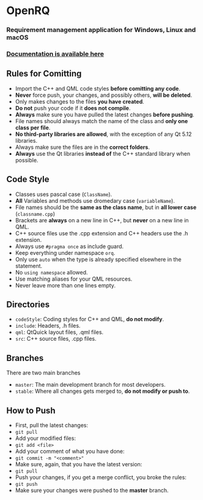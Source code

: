 # OpenRQ
### Requirement management application for Windows, Linux and macOS
### [Documentation is available here](https://kraxarn.github.io/OpenRQdoc)

## Rules for Comitting
* Import the C++ and QML code styles **before comitting any code**.
* **Never** force push, your changes, and possibly others, **will be deleted**.
* Only makes changes to the files **you have created**.
* **Do not** push your code if it **does not compile**.
* **Always** make sure you have pulled the latest changes **before pushing**.
* File names should always match the name of the class and **only one class per file**.
* **No third-party libraries are allowed**, with the exception of any Qt 5.12 libraries.
* Always make sure the files are in the **correct folders**.
* **Always** use the Qt libraries **instead of** the C++ standard library when possible.

## Code Style
* Classes uses pascal case (`ClassName`).
* **All** Variables and methods use dromedary case (`variableName`).
* File names should be the **same as the class name**, but in **all lower case** (`classname.cpp`)
* Brackets are **always** on a new line in C++, but **never** on a new line in QML.
* C++ source files use the .cpp extension and C++ headers use the .h extension.
* Always use `#pragma once` as include guard.
* Keep everything under namespace `orq`.
* Only use `auto` when the type is already specified elsewhere in the statement.
* No `using namespace` allowed.
* Use matching aliases for your QML resources.
* Never leave more than one lines empty.

## Directories
* `codeStyle`: Coding styles for C++ and QML, **do not modify**.
* `include`: Headers, .h files.
* `qml`: QtQuick layout files, .qml files.
* `src`: C++ source files, .cpp files.

## Branches
There are two main branches
* `master`: The main development branch for most developers.
* `stable`: Where all changes gets merged to, **do not modify or push to**.

## How to Push
* First, pull the latest changes:
* `git pull`
* Add your modified files:
* `git add <file>`
* Add your comment of what you have done:
* `git commit -m "<comment>"`
* Make sure, again, that you have the latest version:
* `git pull`
* Push your changes, if you get a merge conflict, you broke the rules:
* `git push`
* Make sure your changes were pushed to the **master** branch.